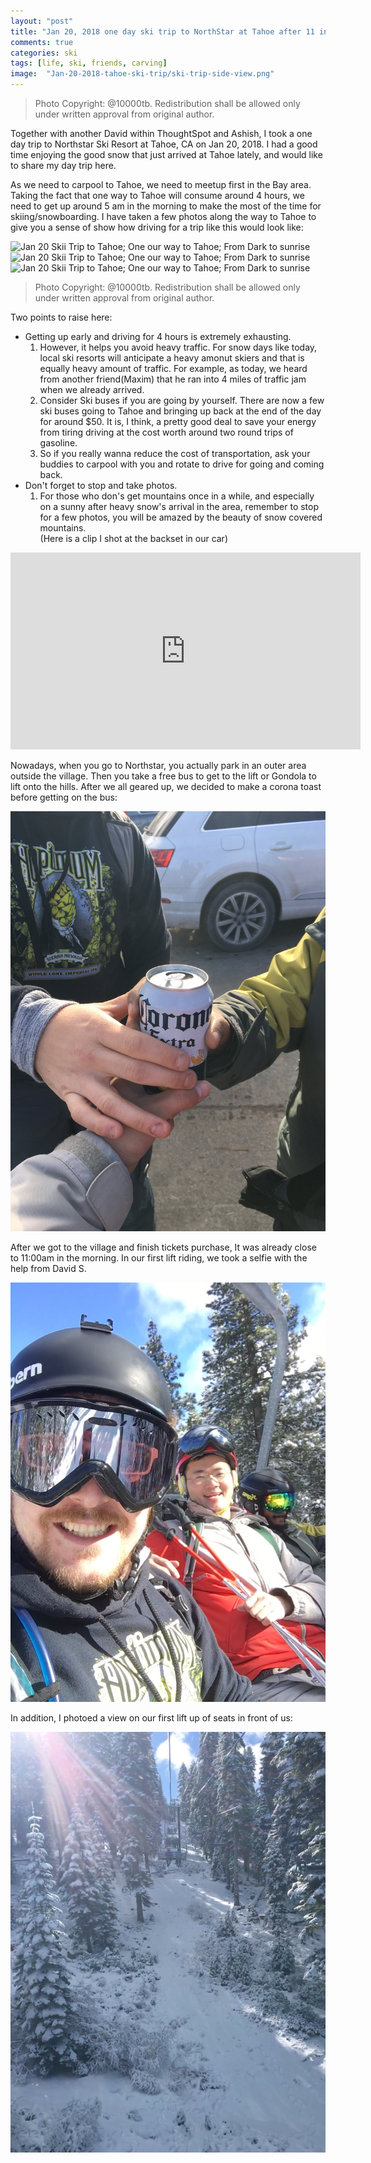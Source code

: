 ```yaml
---
layout: "post"
title: "Jan 20, 2018 one day ski trip to NorthStar at Tahoe after 11 inches of snow"
comments: true
categories: ski
tags: [life, ski, friends, carving]
image:  "Jan-20-2018-tahoe-ski-trip/ski-trip-side-view.png"
---
```


> Photo Copyright: @10000tb. Redistribution shall be allowed only under written approval from original author.

Together with another David within ThoughtSpot and Ashish, I took a one day trip to Northstar Ski Resort at Tahoe, CA on Jan 20, 2018. I had a good time enjoying the good snow that just arrived at Tahoe lately, and would like to share my day trip here.  
  
  
As we need to carpool to Tahoe, we need to meetup first in the Bay area. Taking the fact that one way to Tahoe will consume around 4 hours, we need to get up around 5 am in the morning to make the most of the time for skiing/snowboarding. I have taken a few photos along the way to Tahoe to give you a sense of show how driving for a trip like this would look like:  
  
![Jan 20 Skii Trip to Tahoe; One our way to Tahoe; From Dark to sunrise](/assets/img/Jan-20-2018-tahoe-ski-trip/jan-20-ski-triip-going-from-dark-to-sunrise-1.png)
![Jan 20 Skii Trip to Tahoe; One our way to Tahoe; From Dark to sunrise](/assets/img/Jan-20-2018-tahoe-ski-trip/jan-20-ski-triip-going-from-dark-to-sunrise-2.png)
![Jan 20 Skii Trip to Tahoe; One our way to Tahoe; From Dark to sunrise](/assets/img/Jan-20-2018-tahoe-ski-trip/jan-20-ski-triip-going-from-dark-to-sunrise-3.png)

> Photo Copyright: @10000tb. Redistribution shall be allowed only under written approval from original author.


Two points to raise here:  
* Getting up early and driving for 4 hours is extremely exhausting.
  1. However, it helps you avoid heavy traffic. For snow days like today, local ski resorts will anticipate a heavy amonut skiers and that is equally heavy amount of traffic. For example, as today, we heard from another friend(Maxim) that he ran into 4 miles of traffic jam when we already arrived. 
  2. Consider Ski buses if you are going by yourself. There are now a few ski buses going to Tahoe and bringing up back at the end of the day for around $50. It is, I think, a pretty good deal to save your energy from tiring driving at the cost worth around two round trips of gasoline.
  3. So if you really wanna reduce the cost of transportation, ask your buddies to carpool with you and rotate to drive for going and coming back.  
* Don't forget to stop and take photos.
  1. For those who don's get mountains once in a while, and especially on a sunny after heavy snow's arrival in the area, remember to stop for a few photos, you will be amazed by the beauty of snow covered mountains.  
(Here is a clip I shot at the backset in our car)  

<iframe width="560" height="315" src="https://www.youtube.com/embed/OGswSvXUOxU" frameborder="0" allow="autoplay; encrypted-media" allowfullscreen></iframe>

 
Nowadays, when you go to Northstar, you actually park in an outer area outside the village. Then you take a free bus to get to the lift or Gondola to lift onto the hills. After we all geared up, we decided to make a corona toast before getting on the bus:  

![corona toast before getting on hills](/assets/img/Jan-20-2018-tahoe-ski-trip/corona-toast-before-getting-on-hills.JPG)

  
After we got to the village and finish tickets purchase, It was already close to 11:00am in the morning. In our first lift riding, we took a selfie with the help from David S.  

![selfies with david ashishi](/assets/img/Jan-20-2018-tahoe-ski-trip/selfies-with-david-ashish.JPG)

In addition, I photoed a view on our first lift up of seats in front of us:  

![first lift up](/assets/img/Jan-20-2018-tahoe-ski-trip/first-lift-up.JPG)

